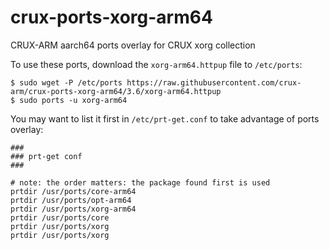 # crux-ports-xorg-arm64

CRUX-ARM aarch64 ports overlay for CRUX xorg collection

To use these ports, download the `xorg-arm64.httpup` file to `/etc/ports`:
```
$ sudo wget -P /etc/ports https://raw.githubusercontent.com/crux-arm/crux-ports-xorg-arm64/3.6/xorg-arm64.httpup
$ sudo ports -u xorg-arm64
```

You may want to list it first in `/etc/prt-get.conf` to take advantage of ports overlay:
```
###
### prt-get conf
###

# note: the order matters: the package found first is used
prtdir /usr/ports/core-arm64
prtdir /usr/ports/opt-arm64
prtdir /usr/ports/xorg-arm64
prtdir /usr/ports/core
prtdir /usr/ports/xorg
prtdir /usr/ports/xorg
```

